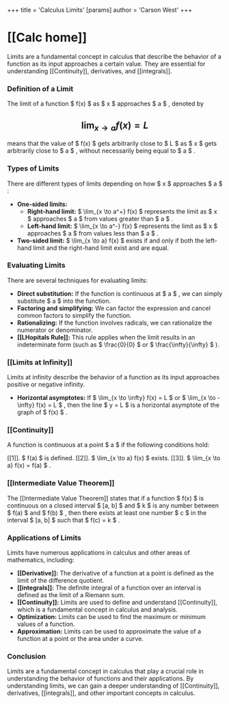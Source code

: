 +++
 title = 'Calculus Limits'
[params]
	author = 'Carson West'
+++
# [[Calc home]]
Limits are a fundamental concept in calculus that describe the behavior of a function as its input approaches a certain value. They are essential for understanding [[Continuity]], derivatives, and [[integrals]].

### Definition of a Limit

The limit of a function  $ f(x) $  as  $ x $  approaches  $ a $ , denoted by  
##  $$ \lim_{x \to a} f(x) = L $$   
means that the value of  $ f(x) $  gets arbitrarily close to  $ L $  as  $ x $  gets arbitrarily close to  $ a $ , without necessarily being equal to  $ a $ .

### Types of Limits
There are different types of limits depending on how  $ x $  approaches  $ a $ :
* **One-sided limits:**
    * **Right-hand limit:**  $ \lim_{x \to a^+} f(x) $   represents the limit as  $ x $  approaches  $ a $  from values greater than  $ a $ .
    * **Left-hand limit:**  $ \lim_{x \to a^-} f(x) $  represents the limit as  $ x $  approaches  $ a $  from values less than  $ a $ .
* **Two-sided limit:**  $ \lim_{x \to a} f(x) $  exists if and only if both the left-hand limit and the right-hand limit exist and are equal.

### Evaluating Limits

There are several techniques for evaluating limits:

* **Direct substitution:** If the function is continuous at  $ a $ , we can simply substitute  $ a $  into the function.
* **Factoring and simplifying:**  We can factor the expression and cancel common factors to simplify the function.
* **Rationalizing:** If the function involves radicals, we can rationalize the numerator or denominator.
* **[[LHopitals Rule]]:** This rule applies when the limit results in an indeterminate form (such as  $ \frac{0}{0} $  or  $ \frac{\infty}{\infty} $ ).

### [[Limits at Infinity]]

Limits at infinity describe the behavior of a function as its input approaches positive or negative infinity.

* **Horizontal asymptotes:** If  $ \lim_{x \to \infty} f(x) = L $  or  $ \lim_{x \to -\infty} f(x) = L $ , then the line  $ y = L $  is a horizontal asymptote of the graph of  $ f(x) $ .

### [[Continuity]]

A function is continuous at a point  $ a $  if the following conditions hold:

[[1]].  $ f(a) $  is defined.
[[2]].  $ \lim_{x \to a} f(x) $  exists.
[[3]].  $ \lim_{x \to a} f(x) = f(a) $ .

### [[Intermediate Value Theorem]]

The [[Intermediate Value Theorem]] states that if a function  $ f(x) $  is continuous on a closed interval  $ [a, b] $  and  $ k $  is any number between  $ f(a) $  and  $ f(b) $ , then there exists at least one number  $ c $  in the interval  $ [a, b] $  such that  $ f(c) = k $ .

### Applications of Limits

Limits have numerous applications in calculus and other areas of mathematics, including:

* **[[Derivative]]:** The derivative of a function at a point is defined as the limit of the difference quotient.
* **[[integrals]]:** The definite integral of a function over an interval is defined as the limit of a Riemann sum.
* **[[Continuity]]:** Limits are used to define and understand [[Continuity]], which is a fundamental concept in calculus and analysis.
* **Optimization:** Limits can be used to find the maximum or minimum values of a function.
* **Approximation:** Limits can be used to approximate the value of a function at a point or the area under a curve.

### Conclusion

Limits are a fundamental concept in calculus that play a crucial role in understanding the behavior of functions and their applications. By understanding limits, we can gain a deeper understanding of [[Continuity]], derivatives, [[integrals]], and other important concepts in calculus.
